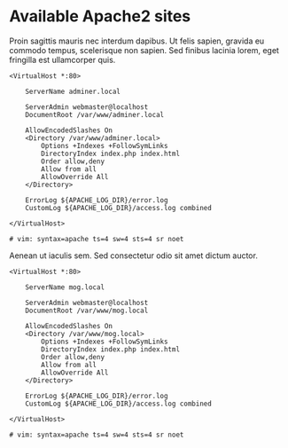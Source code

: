 # Available Apache2 sites

Proin sagittis mauris nec interdum dapibus. Ut felis sapien, gravida eu commodo tempus, scelerisque non sapien. Sed finibus lacinia lorem, eget fringilla est ullamcorper quis.

```
<VirtualHost *:80>

	ServerName adminer.local

	ServerAdmin webmaster@localhost
	DocumentRoot /var/www/adminer.local

	AllowEncodedSlashes On
	<Directory /var/www/adminer.local>
		Options +Indexes +FollowSymLinks
		DirectoryIndex index.php index.html
		Order allow,deny
		Allow from all
		AllowOverride All
	</Directory>

	ErrorLog ${APACHE_LOG_DIR}/error.log
	CustomLog ${APACHE_LOG_DIR}/access.log combined

</VirtualHost>

# vim: syntax=apache ts=4 sw=4 sts=4 sr noet
```

Aenean ut iaculis sem. Sed consectetur odio sit amet dictum auctor.

```
<VirtualHost *:80>

	ServerName mog.local

	ServerAdmin webmaster@localhost
	DocumentRoot /var/www/mog.local

	AllowEncodedSlashes On
	<Directory /var/www/mog.local>
		Options +Indexes +FollowSymLinks
		DirectoryIndex index.php index.html
		Order allow,deny
		Allow from all
		AllowOverride All
	</Directory>

	ErrorLog ${APACHE_LOG_DIR}/error.log
	CustomLog ${APACHE_LOG_DIR}/access.log combined

</VirtualHost>

# vim: syntax=apache ts=4 sw=4 sts=4 sr noet
```
